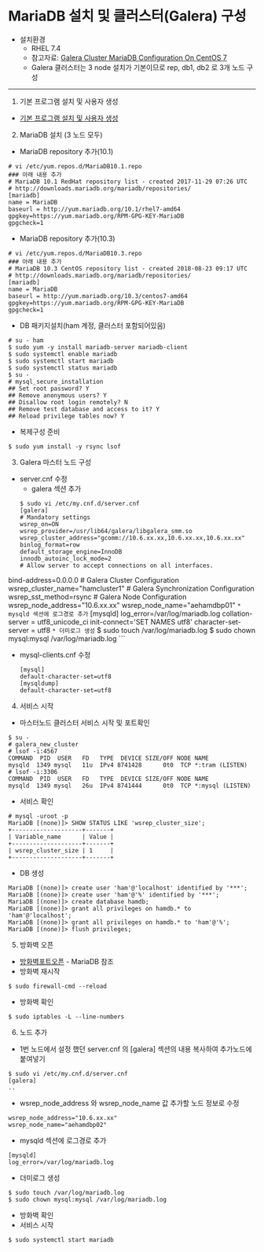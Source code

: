 # MariaDB 설치 및 클러스터(Galera) 구성

  * 설치환경
    * RHEL 7.4
    * 참고자료: [Galera Cluster MariaDB Configuration On CentOS 7](https://linuxadmin.io/galeria-cluster-configuration-centos-7/)
    * Galera 클러스터는 3 node 설치가 기본이므로 rep, db1, db2 로 3개 노드 구성
   
---
1. 기본 프로그램 설치 및 사용자 생성
  * [기본 프로그램 설치 및 사용자 생성](./default/00-etc.md)

2. MariaDB 설치 (3 노드 모두)
  * MariaDB repository 추가(10.1)
  ```
  # vi /etc/yum.repos.d/MariaDB10.1.repo
  ### 아래 내용 추가
  # MariaDB 10.1 RedHat repository list - created 2017-11-29 07:26 UTC
  # http://downloads.mariadb.org/mariadb/repositories/
  [mariadb]
  name = MariaDB
  baseurl = http://yum.mariadb.org/10.1/rhel7-amd64
  gpgkey=https://yum.mariadb.org/RPM-GPG-KEY-MariaDB
  gpgcheck=1
  ```
  
  * MariaDB repository 추가(10.3)
  ```
  # vi /etc/yum.repos.d/MariaDB10.3.repo
  ### 아래 내용 추가
  # MariaDB 10.3 CentOS repository list - created 2018-08-23 09:17 UTC
  # http://downloads.mariadb.org/mariadb/repositories/
  [mariadb]
  name = MariaDB
  baseurl = http://yum.mariadb.org/10.3/centos7-amd64
  gpgkey=https://yum.mariadb.org/RPM-GPG-KEY-MariaDB
  gpgcheck=1
  ```

  * DB 패키지설치(ham 계정, 클러스터 포함되어있음)
  ```
  # su - ham
  $ sudo yum -y install mariadb-server mariadb-client
  $ sudo systemctl enable mariadb
  $ sudo systemctl start mariadb
  $ sudo systemctl status mariadb
  $ su -
  # mysql_secure_installation
  ## Set root password? Y
  ## Remove anonymous users? Y
  ## Disallow root login remotely? N
  ## Remove test database and access to it? Y
  ## Reload privilege tables now? Y
  ```
  * 복제구성 준비
  ```
  $ sudo yum install -y rsync lsof
  ```
3. Galera 마스터 노드 구성
  * server.cnf 수정
    * galera 섹션 추가
    ```
    $ sudo vi /etc/my.cnf.d/server.cnf
    [galera]
    # Mandatory settings
    wsrep_on=ON
    wsrep_provider=/usr/lib64/galera/libgalera_smm.so
    wsrep_cluster_address="gcomm://10.6.xx.xx,10.6.xx.xx,10.6.xx.xx"
    binlog_format=row
    default_storage_engine=InnoDB
    innodb_autoinc_lock_mode=2
    # Allow server to accept connections on all interfaces.
  bind-address=0.0.0.0
    # Galera Cluster Configuration
    wsrep_cluster_name="hamcluster1"
    # Galera Synchronization Configuration
    wsrep_sst_method=rsync
    # Galera Node Configuration
    wsrep_node_address="10.6.xx.xx"
    wsrep_node_name="aehamdbp01"
    ```
    * mysqld 섹션에 로그경로 추가
    ```
    [mysqld]
    log_error=/var/log/mariadb.log
    collation-server = utf8_unicode_ci
    init-connect='SET NAMES utf8'
    character-set-server = utf8
    ```
    * 더미로그 생성
    ```
    $ sudo touch /var/log/mariadb.log
    $ sudo chown mysql:mysql /var/log/mariadb.log
    ```
  * mysql-clients.cnf 수정
    ```
    [mysql]
    default-character-set=utf8
    [mysqldump]
    default-character-set=utf8
    ```
4. 서비스 시작
  * 마스터노드 클러스터 서비스 시작 및 포트확인
  ```
  $ su -
  # galera_new_cluster
  # lsof -i:4567
  COMMAND  PID  USER   FD   TYPE  DEVICE SIZE/OFF NODE NAME
  mysqld  1349 mysql   11u  IPv4 8741428      0t0  TCP *:tram (LISTEN)
  # lsof -i:3306
  COMMAND  PID  USER   FD   TYPE  DEVICE SIZE/OFF NODE NAME
mysqld  1349 mysql   26u  IPv4 8741444      0t0  TCP *:mysql (LISTEN)
  ```
  * 서비스 확인
  ```
  # mysql -uroot -p
  MariaDB [(none)]> SHOW STATUS LIKE 'wsrep_cluster_size';
  +--------------------+-------+
  | Variable_name      | Value |
  +--------------------+-------+
  | wsrep_cluster_size | 1     |
  +--------------------+-------+
  ```
  * DB 생성
  ```
  MariaDB [(none)]> create user 'ham'@'localhost' identified by '***';
  MariaDB [(none)]> create user 'ham'@'%' identified by '***';
  MariaDB [(none)]> create database hamdb;
  MariaDB [(none)]> grant all privileges on hamdb.* to 'ham'@'localhost';
  MariaDB [(none)]> grant all privileges on hamdb.* to 'ham'@'%';
  MariaDB [(none)]> flush privileges;
  ```
5. 방화벽 오픈
  * [방화벽포트오픈](04-firewall.md) - MariaDB 참조
  * 방화벽 재시작
  ```
  $ sudo firewall-cmd --reload
  ```
  * 방화벽 확인
  ```
  $ sudo iptables -L --line-numbers
  ```
6. 노드 추가
  * 1번 노드에서 설정 했던 server.cnf 의 [galera] 섹션의 내용 복사하여 추가노드에 붙여넣기
  ```
  $ sudo vi /etc/my.cnf.d/server.cnf
  [galera]
  ..
  ```
  * wsrep_node_address 와 wsrep_node_name 값 추가할 노드 정보로 수정
  ```
  wsrep_node_address="10.6.xx.xx"
  wsrep_node_name="aehamdbp02"
  ```
  * mysqld 섹션에 로그경로 추가
  ```
  [mysqld]
  log_error=/var/log/mariadb.log
  ```
  * 더미로그 생성
  ```
  $ sudo touch /var/log/mariadb.log
  $ sudo chown mysql:mysql /var/log/mariadb.log
  ```
  * 방화벽 확인
  * 서비스 시작
  ```
  $ sudo systemctl start mariadb
  ```
  

